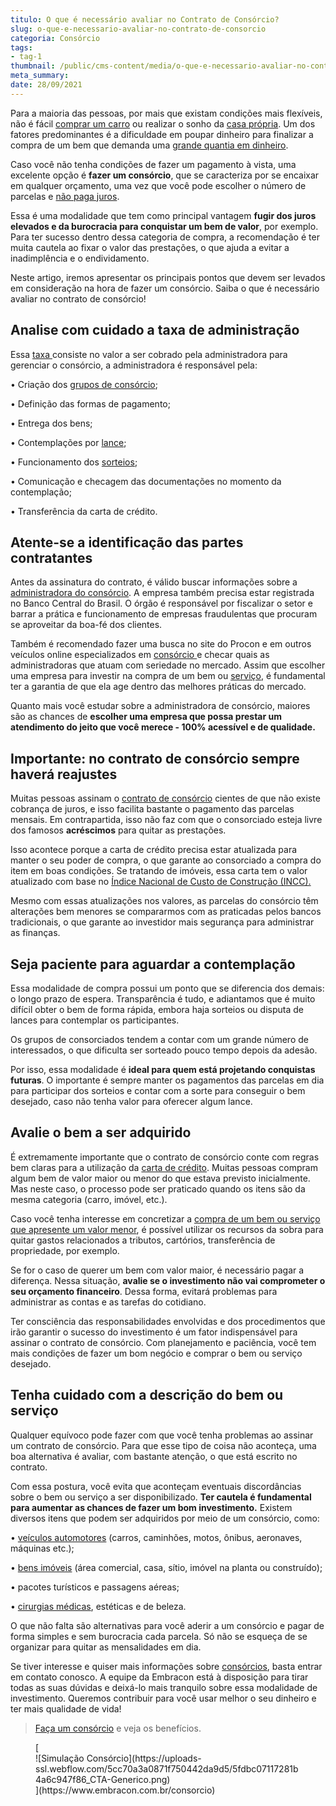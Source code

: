 ```yaml
---
titulo: O que é necessário avaliar no Contrato de Consórcio?
slug: o-que-e-necessario-avaliar-no-contrato-de-consorcio
categoria: Consórcio
tags:
- tag-1
thumbnail: /public/cms-content/media/o-que-e-necessario-avaliar-no-contrato-de-consorcio.jpg
meta_summary: 
date: 28/09/2021
---
```

Para a maioria das pessoas, por mais que existam condições mais flexíveis, não é fácil [comprar um carro](https://www.embracon.com.br/blog/como-comprar-um-carro-com-r-100-00-por-semana) ou realizar o sonho da [casa própria](https://www.embracon.com.br/imoveis/consorcio-da-casa-propria). Um dos fatores predominantes é a dificuldade em poupar dinheiro para finalizar a compra de um bem que demanda uma [grande quantia em dinheiro](https://www.embracon.com.br/blog/8-motivos-que-comprovam-que-consorcio-e-investimento).

Caso você não tenha condições de fazer um pagamento à vista, uma excelente opção é **fazer um consórcio**, que se caracteriza por se encaixar em qualquer orçamento, uma vez que você pode escolher o número de parcelas e [não paga juros](https://www.embracon.com.br/blog/consorcio-nao-tem-juros-entenda).

Essa é uma modalidade que tem como principal vantagem **fugir dos juros elevados e da burocracia para conquistar um bem de valor**, por exemplo. Para ter sucesso dentro dessa categoria de compra, a recomendação é ter muita cautela ao fixar o valor das prestações, o que ajuda a evitar a inadimplência e o endividamento.

Neste artigo, iremos apresentar os principais pontos que devem ser levados em consideração na hora de fazer um consórcio. Saiba o que é necessário avaliar no contrato de consórcio!

Analise com cuidado a taxa de administração
-------------------------------------------

Essa [taxa ](https://www.embracon.com.br/blog/como-funciona-a-taxa-de-administracao-de-um-consorcio)consiste no valor a ser cobrado pela administradora para gerenciar o consórcio, a administradora é responsável pela:

 • Criação dos [grupos de consórcio](https://www.embracon.com.br/conhecaoconsorcio/o-que-e-um-grupo-de-consorcio);

 • Definição das formas de pagamento;

 • Entrega dos bens;

 • Contemplações por [lance](https://www.embracon.com.br/conhecaoconsorcio/o-que-e-o-lance);

 • Funcionamento dos [sorteios](https://www.embracon.com.br/conhecaoconsorcio/como-sao-realizados-os-sorteios-nas-assembleias);

 • Comunicação e checagem das documentações no momento da contemplação;

 • Transferência da carta de crédito.

Atente-se a identificação das partes contratantes
-------------------------------------------------

Antes da assinatura do contrato, é válido buscar informações sobre a [administradora do consórcio](https://www.embracon.com.br/blog/afinal-o-que-uma-administradora-de-consorcio-faz). A empresa também precisa estar registrada no Banco Central do Brasil. O órgão é responsável por fiscalizar o setor e barrar a prática e funcionamento de empresas fraudulentas que procuram se aproveitar da boa-fé dos clientes.

Também é recomendado fazer uma busca no site do Procon e em outros veículos online especializados em [consórcio ](https://www.embracon.com.br/blog/entenda-como-o-consorcio-pode-te-ajudar-a-manter-a-estabilidade-financeira)e checar quais as administradoras que atuam com seriedade no mercado. Assim que escolher uma empresa para investir na compra de um bem ou [serviço](https://www.embracon.com.br/consorcio-servicos), é fundamental ter a garantia de que ela age dentro das melhores práticas do mercado.

Quanto mais você estudar sobre a administradora de consórcio, maiores são as chances de **escolher uma empresa que possa prestar um atendimento do jeito que você merece - 100% acessível e de qualidade.**

Importante: no contrato de consórcio sempre haverá reajustes
------------------------------------------------------------

Muitas pessoas assinam o [contrato de consórcio](https://www.embracon.com.br/blog/saiba-o-que-avaliar-antes-de-assinar-um-contrato-de-consorcio) cientes de que não existe cobrança de juros, e isso facilita bastante o pagamento das parcelas mensais. Em contrapartida, isso não faz com que o consorciado esteja livre dos famosos **acréscimos** para quitar as prestações.

Isso acontece porque a carta de crédito precisa estar atualizada para manter o seu poder de compra, o que garante ao consorciado a compra do item em boas condições. Se tratando de imóveis, essa carta tem o valor atualizado com base no [Índice Nacional de Custo de Construção (INCC).](https://www.embracon.com.br/blog/incc-e-ipca-por-que-eles-sao-tao-importantes-no-consorcio)

Mesmo com essas atualizações nos valores, as parcelas do consórcio têm alterações bem menores se compararmos com as praticadas pelos bancos tradicionais, o que garante ao investidor mais segurança para administrar as finanças.

Seja paciente para aguardar a contemplação
------------------------------------------

Essa modalidade de compra possui um ponto que se diferencia dos demais: o longo prazo de espera. Transparência é tudo, e adiantamos que é muito difícil obter o bem de forma rápida, embora haja sorteios ou disputa de lances para contemplar os participantes.

Os grupos de consorciados tendem a contar com um grande número de interessados, o que dificulta ser sorteado pouco tempo depois da adesão.

Por isso, essa modalidade é **ideal para quem está projetando conquistas futuras**. O importante é sempre manter os pagamentos das parcelas em dia para participar dos sorteios e contar com a sorte para conseguir o bem desejado, caso não tenha valor para oferecer algum lance.

Avalie o bem a ser adquirido
----------------------------

É extremamente importante que o contrato de consórcio conte com regras bem claras para a utilização da [carta de crédito](https://www.embracon.com.br/blog/o-que-voce-precisa-saber-sobre-a-carta-de-credito-de-consorcios). Muitas pessoas compram algum bem de valor maior ou menor do que estava previsto inicialmente. Mas neste caso, o processo pode ser praticado quando os itens são da mesma categoria (carro, imóvel, etc.).

Caso você tenha interesse em concretizar a [compra de um bem ou serviço que apresente um valor menor](https://www.embracon.com.br/blog/e-possivel-adquirir-um-bem-de-valor-mais-baixo-que-minha-carta-de-credito), é possível utilizar os recursos da sobra para quitar gastos relacionados a tributos, cartórios, transferência de propriedade, por exemplo.

Se for o caso de querer um bem com valor maior, é necessário pagar a diferença. Nessa situação, **avalie se o investimento não vai comprometer o seu orçamento financeiro**. Dessa forma, evitará problemas para administrar as contas e as tarefas do cotidiano.

Ter consciência das responsabilidades envolvidas e dos procedimentos que irão garantir o sucesso do investimento é um fator indispensável para assinar o contrato de consórcio. Com planejamento e paciência, você tem mais condições de fazer um bom negócio e comprar o bem ou serviço desejado.

Tenha cuidado com a descrição do bem ou serviço
-----------------------------------------------

Qualquer equívoco pode fazer com que você tenha problemas ao assinar um contrato de consórcio. Para que esse tipo de coisa não aconteça, uma boa alternativa é avaliar, com bastante atenção, o que está escrito no contrato.

Com essa postura, você evita que aconteçam eventuais discordâncias sobre o bem ou serviço a ser disponibilizado. **Ter cautela é fundamental para aumentar as chances de fazer um bom investimento.** Existem diversos itens que podem ser adquiridos por meio de um consórcio, como:

 • [veículos automotores](https://www.embracon.com.br/consorcio-de-carros) (carros, caminhões, motos, ônibus, aeronaves, máquinas etc.);

 • [bens imóveis](https://www.embracon.com.br/consorcio-de-imoveis) (área comercial, casa, sítio, imóvel na planta ou construído);

 • pacotes turísticos e passagens aéreas;

 • [cirurgias médicas](https://www.embracon.com.br/consorcio-servicos), estéticas e de beleza.

O que não falta são alternativas para você aderir a um consórcio e pagar de forma simples e sem burocracia cada parcela. Só não se esqueça de se organizar para quitar as mensalidades em dia.

Se tiver interesse e quiser mais informações sobre [consórcios](https://www.embracon.com.br/blog/afinal-o-que-e-o-consorcio), basta entrar em contato conosco. A equipe da Embracon está à disposição para tirar todas as suas dúvidas e deixá-lo mais tranquilo sobre essa modalidade de investimento. Queremos contribuir para você usar melhor o seu dinheiro e ter mais qualidade de vida!

> [Faça um consórcio](https://www.embracon.com.br/consorcio) e veja os benefícios.

<figure class="w-richtext-figure-type-image w-richtext-align-center">[<div>![Simulação Consórcio](https://uploads-ssl.webflow.com/5cc70a3a0871f750442da9d5/5fdbc07117281b4a6c947f86_CTA-Generico.png)</div>](https://www.embracon.com.br/consorcio)</figure>
